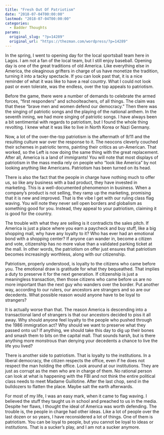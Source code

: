 ```yaml
---
title: "Fresh Out Of Patriotism"
date: "2018-07-04T00:00:00"
lastmod: "2018-07-04T00:00:00"
categories:
  - Badder Thoughts
params:
  original_slug: "?p=14289"
  original_url: "https://thezman.com/wordpress/?p=14289"
---
```


In the spring, I went to opening day for the local sportsball team here
in Lagos. I am not a fan of the local team, but I still enjoy baseball.
Opening day is one of the great traditions of old America. Like
everything else in America, the oleaginous grifters in charge of us have
monetize the tradition, turning it into a tacky spectacle. If you can
look past that, it is a nice reminder of what it was like to have a real
country. What I could not look past or even tolerate, was the endless,
over the top appeals to patriotism.

Before the game, there were a number of demands to celebrate the armed
forces, “first responders” and schoolteachers, of all things. The claim
was that these “brave men and women defend our democracy.” Then there
was the singing of patriotic songs and the playing of the national
anthem. In the seventh inning, we had more singing of patriotic songs. I
have always been a bit sentimental with regards to patriotism, but I
found the whole thing revolting. I knew what it was like to live in
North Korea or Nazi Germany.

Now, a lot of the over-the-top patriotism is the aftermath of 9/11 and
the resulting culture war over the response to it. The neocons cleverly
couched their schemes in patriotic terms, painting their critics as
un-American. That worked, so the Left is now doing the same thing with
the great replacement. After all, America is a land of immigrants! You
will note that most displays of patriotism in the mass media rely on
people who “look like America” by not looking anything like Americans.
Patriotism has been turned on its head.

There is also the fact that the people in charge have nothing much to
offer us, so like any business with a bad product, they have invested in
marketing. This is a well-documented phenomenon in business. When a
company’s product is not selling, they ramp up the marketing, promising
that it is new and improved. That is the vibe I get with our ruling
class flag waving. You will note they never sell open borders and
globalism as something good for you. Instead, they appeal to your
patriotism, claiming it is good for the country.

The trouble with what they are selling is it contradicts the sales
pitch. If America is just a place where you earn a paycheck and buy
stuff, like a big shopping mall, why have any loyalty to it? Who has
ever had an emotional bond with a shopping center? If anyone can wander
in, become a citizen and vote, citizenship has no more value than a
validated parking ticket at the mall. In other words, the patriotism on
offer just ensures that patriotism becomes increasingly worthless, along
with our citizenship.

Patriotism, properly understood, is loyalty to the citizens who came
before you. The emotional draw is gratitude for what they bequeathed.
That implies a duty to preserve it for the next generation. If
citizenship is just a meaningless transaction, then those citizens who
came before us are no more important than the next guy who wanders over
the border. Put another way, according to our rulers, our ancestors are
strangers and so are our decedents. What possible reason would anyone
have to be loyal to strangers?

It is actually worse than that. The reason America is descending into a
transactional land of strangers is that our ancestors decided to piss it
all away. Why should anyone feel loyalty to the people who pushed
through the 1986 immigration act? Why should we want to preserve what
they passed onto us? If anything, we should take this day to dig up
their bones and smash them to bits on the capital mall. That sounds
harsh, but is there anything more monstrous than denying your decedents
a chance to live the life you lived?

There is another side to patriotism. That is loyalty to the
institutions. In a liberal democracy, the citizen respects the office,
even if he does not respect the man holding the office. Look around at
our institutions. They are just as corrupt as the men who are in charge
of them. No rational person can look at what is happening with the FBI
and not think the entire political class needs to meet Madame
Guillotine. After the last chop, send in the bulldozers to flatten the
place. Maybe salt the earth afterwards.

For most of my life, I was an easy mark, when it came to flag waving. I
believed the stuff they taught us in school and preached to us in the
media. Despite her flaws, I thought the ideal of America was worth
defending. The trouble is, the people in charge had other ideas. Like a
lot of people over the last dozen or so years, I have reconsidered a lot
of things. One of them is patriotism. You can be loyal to people, but
you cannot be loyal to ideas or institutions. That is a sucker’s play,
and I am not a sucker anymore.
